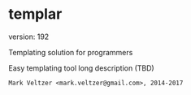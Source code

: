 templar
=======

version: 192

Templating solution for programmers

Easy templating tool long description (TBD)

	Mark Veltzer <mark.veltzer@gmail.com>, 2014-2017
